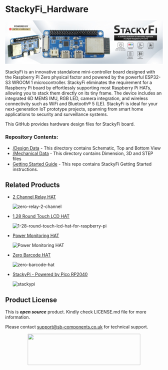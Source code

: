 # StackyFi_Hardware

<img src= "https://github.com/sbcshop/StackyFi_Software/blob/main/images/StackyFi_main_Banner.png" />

StackyFi is an innovative standalone mini-controller board designed with the Raspberry Pi Zero physical factor and powered by the powerful ESP32-S3 WROOM 1 microcontroller. StackyFi eliminates the requirement for a Raspberry Pi board by effortlessly supporting most Raspberry Pi HATs, allowing you to stack them directly on its tiny frame. The device includes an integrated 6D MEMS IMU, RGB LED, camera integration, and wireless connectivity such as WiFi and Bluetooth® 5 (LE). StackyFi is ideal for your next-generation IoT prototype projects, spanning from smart home applications to security and surveillance systems.

This GitHub provides hardware design files for StackyFi board.

### Repository Contents:
  - [/Design Data](https://github.com/sbcshop/StackyFi_Hardware/tree/main/Design%20Data) - This directory contains Schematic, Top and Bottom View
  - [/Mechanical Data](https://github.com/sbcshop/StackyFi_Hardware/tree/main/Mechanical%20Data) - This directory contains Dimension, 3D and STEP files
  - [Getting Started Guide](https://github.com/sbcshop/StackyFi_Software) - This repo contains StackyFi Getting Started instructions.

## Related Products  

  * [2 Channel Relay HAT](https://shop.sb-components.co.uk/products/zero-relay-2-channel-5v-relay-board-for-raspberry-pi)

    ![zero-relay-2-channel](https://shop.sb-components.co.uk/cdn/shop/files/1_37.png?v=1727765023&width=150)
  
  * [1.28 Round Touch LCD HAT](https://shop.sb-components.co.uk/products/1-28-round-touch-lcd-hat-for-raspberry-pi)

    ![1-28-round-touch-lcd-hat-for-raspberry-pi](https://shop.sb-components.co.uk/cdn/shop/files/shopimages_87b6d1ec-2c95-4621-a07f-5937a8d8c090.png?v=1687857703&width=150)

  * [Power Monitoring HAT](https://shop.sb-components.co.uk/products/power-monitoring-hat)

    ![Power Monitoring HAT](https://shop.sb-components.co.uk/cdn/shop/products/1_7bd8c391-47e4-48e4-ac76-5d49d86f9e71.png?v=1610776295&width=150)

  * [Zero Barcode HAT](https://shop.sb-components.co.uk/products/zero-barcode-hat)

    ![zero-barcode-hat](https://shop.sb-components.co.uk/cdn/shop/products/0.jpg?v=1669181323&width=150)
    
  * [StackyPi - Powered by Pico RP2040](https://shop.sb-components.co.uk/products/stackypi)

    ![stackypi](https://shop.sb-components.co.uk/cdn/shop/products/StackyPi.png?v=1648531908&width=150)

    
## Product License

This is ***open source*** product. Kindly check LICENSE.md file for more information.

Please contact support@sb-components.co.uk for technical support.
<p align="center">
  <img width="360" height="100" src="https://cdn.shopify.com/s/files/1/1217/2104/files/Logo_sb_component_3.png?v=1666086771&width=300">
</p>
